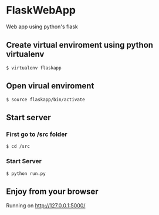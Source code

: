 # FlaskWebApp
Web app using python's flask

## Create virtual enviroment using python virtualenv
``` $ virtualenv flaskapp ```
## Open virual enviroment
``` $ source flaskapp/bin/activate ```
## Start server 
### First go to /src folder
``` $ cd /src ```
### Start Server
``` $ python run.py ```
## Enjoy from your browser
Running on http://127.0.0.1:5000/
